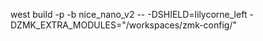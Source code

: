 west build -p -b nice_nano_v2 -- -DSHIELD=lilycorne_left -DZMK_EXTRA_MODULES="/workspaces/zmk-config/"
